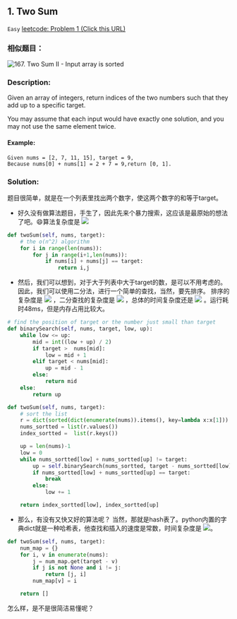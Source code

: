 ## 1. Two Sum
`Easy` [leetcode: Problem 1 (Click this URL)](https://leetcode.com/problems/two-sum/)
### 相似题目：
![167. Two Sum II - Input array is sorted](https://github.com/winterschange/leetcoding/tree/master/167_Two_Sum_II)

### Description:
Given an array of integers, return indices of the two numbers such that they add up to a specific target.

You may assume that each input would have exactly one solution, and you may not use the same element twice.
#### Example:
```
Given nums = [2, 7, 11, 15], target = 9,
Because nums[0] + nums[1] = 2 + 7 = 9,return [0, 1].
```
### Solution:
题目很简单，就是在一个列表里找出两个数字，使这两个数字的和等于target。<br>
+ 好久没有做算法题目，手生了，因此先来个暴力搜索，这应该是最原始的想法了吧。:smile:算法复杂度是
![](http://latex.codecogs.com/gif.latex?\\o(n^2))

```Python
def twoSum(self, nums, target):
    # the o(n^2) algorithm
    for i in range(len(nums)):
        for j in range(i+1,len(nums)):
            if nums[i] + nums[j] == target:
                return i,j 
```
+ 然后，我们可以想到，对于大于列表中大于target的数，是可以不用考虑的。因此，我们可以使用二分法，进行一个简单的查找，当然，要先排序。
排序的复杂度是 ![](http://latex.codecogs.com/gif.latex?\\o(nlog_{2}n))
，二分查找的复杂度是 ![](http://latex.codecogs.com/gif.latex?\\o(log_{2}n))
，总体的时间复杂度还是 ![](http://latex.codecogs.com/gif.latex?\\o(log_{2}n))
。运行耗时48ms，但是内存占用比较大。

```Python
# find the position of target or the number just small than target
def binarySearch(self, nums, target, low, up):
    while low <= up:
        mid = int((low + up) / 2)
        if target >  nums[mid]:
            low = mid + 1
        elif target < nums[mid]:
            up = mid - 1
        else:
            return mid
    else:
        return up

def twoSum(self, nums, target):
    # sort the list
    r = dict(sorted(dict(enumerate(nums)).items(), key=lambda x:x[1]))
    nums_sortted = list(r.values())
    index_sortted =  list(r.keys())

    up = len(nums)-1
    low = 0 
    while nums_sortted[low] + nums_sortted[up] != target:
        up = self.binarySearch(nums_sortted, target - nums_sortted[low], low+1, up)
        if nums_sortted[low] + nums_sortted[up] == target:
            break
        else:
            low += 1

    return index_sortted[low], index_sortted[up] 
```
+ 那么，有没有又快又好的算法呢？ 当然，那就是hash表了。python内置的字典dict就是一种哈希表，他查找和插入的速度是常数，时间复杂度是
![](http://latex.codecogs.com/gif.latex?\\o(n))。
```Python
def twoSum(self, nums, target):
    num_map = {}
    for i, v in enumerate(nums):
        j = num_map.get(target - v)
        if j is not None and i != j:
            return [j, i]
        num_map[v] = i

    return []
```
怎么样，是不是很简洁易懂呢？
